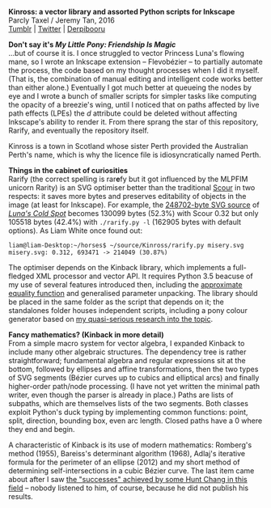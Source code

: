 **Kinross: a vector library and assorted Python scripts for Inkscape**  
Parcly Taxel / Jeremy Tan, 2016  
[Tumblr](https://parclytaxel.tumblr.com) | [Twitter](https://twitter.com/Parcly_Taxel) | [Derpibooru](https://derpiboo.ru/profiles/Parcly+Taxel)  

**Don't say it's _My Little Pony: Friendship Is Magic_**  
…but of course it is. I once struggled to vector Princess Luna's flowing mane, so I wrote an Inkscape extension – Flevobézier – to partially automate the process, the code based on my thought processes when I did it myself. (That is, the combination of manual editing and intelligent code works better than either alone.) Eventually I got much better at queueing the nodes by eye and I wrote a bunch of smaller scripts for simpler tasks like computing the opacity of a breezie's wing, until I noticed that on paths affected by live path effects (LPEs) the _d_ attribute could be deleted without affecting Inkscape's ability to render it. From there sprang the star of this repository, Rarify, and eventually the repository itself.

Kinross is a town in Scotland whose sister Perth provided the Australian Perth's name, which is why the licence file is idiosyncratically named Perth.

**Things in the cabinet of curiosities**  
Rarify (the correct spelling is rar**e**fy but it got influenced by the MLPFIM unicorn Rarity) is an SVG optimiser better than the traditional [Scour](https://github.com/codedread/scour) in two respects: it saves more bytes and preserves editability of objects in the image (at least for Inkscape). For example, the [248702-byte SVG source](https://dl.dropboxusercontent.com/u/102416850/Luna's%20Cold%20Spot.svg) of [*Luna's Cold Spot*](https://derpiboo.ru/505397) becomes 130099 bytes (52.3%) with Scour 0.32 but only 105518 bytes (42.4%) with `./rarify.py -l` (162905 bytes with default options). As Liam White once found out:

    liam@liam-Desktop:~/horses$ ~/source/Kinross/rarify.py misery.svg
    misery.svg: 0.312, 693471 -> 214049 (30.87%)

The optimiser depends on the Kinback library, which implements a full-fledged XML processor and vector API. It requires Python 3.5 beacuse of my use of several features introduced then, including the [approximate equality function](https://docs.python.org/3/library/cmath.html#cmath.isclose) and generalised parameter unpacking. The library should be placed in the same folder as the script that depends on it; the standalones folder houses independent scripts, including a pony colour generator based on [my quasi-serious research into the topic](https://parclytaxel.tumblr.com/post/136659988109).

**Fancy mathematics? (Kinback in more detail)**  
From a simple macro system for vector algebra, I expanded Kinback to include many other algebraic structures. The dependency tree is rather straightforward; fundamental algebra and regular expressions sit at the bottom, followed by ellipses and affine transformations, then the two types of SVG segments (Bézier curves up to cubics and elliptical arcs) and finally higher-order path/node processing. (I have not yet written the minimal path writer, even though the parser is already in place.) Paths are lists of subpaths, which are themselves lists of the two segments. Both classes exploit Python's duck typing by implementing common functions: point, split, direction, bounding box, even arc length. Closed paths have a 0 where they end and begin.

A characteristic of Kinback is its use of modern mathematics: Romberg's method (1955), Bareiss's determinant algorithm (1968), Adlaj's iterative formula for the perimeter of an ellipse (2012) and my short method of determining self-intersections in a cubic Bézier curve. The last item came about after I saw [the "successes" achieved by some Hunt Chang in this field](https://sites.google.com/site/curvesintersection) – nobody listened to him, of course, because he did not publish his results.
